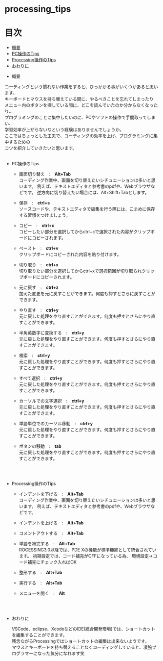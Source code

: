 # processing_tips

# 目次
* [概要](#anchor1)
* [PC操作のTips](#anchor2)
* [Processing操作のTips](#anchor3)
* [おわりに](#anchor4)

<a id="anchor1"></a>

* 概要

コーディングという慣れない作業をすると、ひっかかる事がいくつかあると思います。<br>
キーボードとマウスを持ち替えている間に、やるべきことを忘れてしまったり<br>
メニュー内のボタンを探している間に、どこを読んでいたのか分からなくなったり…<br>
プログラミングのことに集中したいのに、PCやソフトの操作で手間取ってしまい、<br>
学習効率が上がらないなという経験はありませんでしょうか。<br>
ここではちょっとした工夫で、コーディングの効率を上げ、プログラミングに集中するための<br>
コツを紹介していきたいと思います。
<br>
<br>
<a id="anchor2"></a>

* PC操作のTips
    - 画面切り替え　:　**Alt+Tab**<br>
    コーディング作業中、画面を切り替えたいシチュエーションは多いと思います。
    例えば、テキストエディタと参考書のpdfや、Webブラウザなどです。
    逆方向に切り替えたい場合には、Alt+Shift+Tabとします。
    
    - 保存　:　**ctrl+s**<br>
    ソースコードや、テキストエディタで編集を行う際には、こまめに保存する習慣をつけましょう。
    
    - コピー　:　**ctrl+c**<br>
    コピーしたい部分を選択してからctrl+cで選択された内容がクリップボードにコピーされます。
    
    - ペースト　:　**ctrl+v**<br>
    クリップボードにコピーされた内容を貼り付けます。
    
    - 切り取り　:　**ctrl+x**<br>
    切り取りたい部分を選択してからctrl+xで選択範囲が切り取られクリップボードにコピーされます。
    
    - 元に戻す　:　**ctrl+z**<br>
    加えた変更を元に戻すことができます。何度も押すとさらに戻すことができます。
    
    - やり直す　:　**ctrl+y**<br>
    元に戻した処理をやり直すことができます。何度も押すとさらにやり直すことができます。
    
    - 半角英数字に変換する　:　**ctrl+y**<br>
    元に戻した処理をやり直すことができます。何度も押すとさらにやり直すことができます。
    
    - 検索　:　**ctrl+y**<br>
    元に戻した処理をやり直すことができます。何度も押すとさらにやり直すことができます。
    
    - すべて選択　:　**ctrl+y**<br>
    元に戻した処理をやり直すことができます。何度も押すとさらにやり直すことができます。
    
    - カーソルでの文字選択　:　**ctrl+y**<br>
    元に戻した処理をやり直すことができます。何度も押すとさらにやり直すことができます。
    
    - 単語単位でのカーソル移動　:　**ctrl+y**<br>
    元に戻した処理をやり直すことができます。何度も押すとさらにやり直すことができます。
    
    - ボタンの移動　:　**tab**<br>
    元に戻した処理をやり直すことができます。何度も押すとさらにやり直すことができます。
    
    
<br>
<br>
<a id="anchor3"></a>

* Processing操作のTips
    - インデントを下げる　:　**Alt+Tab**<br>
    コーディング作業中、画面を切り替えたいシチュエーションは多いと思います。
    例えば、テキストエディタと参考書のpdfや、Webブラウザなどです。

    - インデントを上げる　:　**Alt+Tab**<br>
    
    - コメントアウトする　:　**Alt+Tab**<br>
    
    - 単語を補完する　:　**Alt+Tab**<br>
    ROCESSING3.0以降では、PDE Xの機能が標準機能として統合されています。
    初期設定では、コード補完がOFFになっている為、
    環境設定→コード補完にチェック入ればOK
    
    - 整形する　:　**Alt+Tab**<br>
    
    - 実行する　:　**Alt+Tab**<br>
    
    - メニューを開く　:　**Alt**<br>

<br>
<br>
<a id="anchor4"></a>

* おわりに

    VSCode、eclipse、XcodeなどのIDE(統合開発環境)では、ショートカットを編集することができます。<br>
    残念ながらProcessingではショートカットの編集は出来ないようです。<br>
    マウスとキーボードを持ち替えることなくコーディングしていると、凄腕プログラマーになった気分になれます笑<br>
